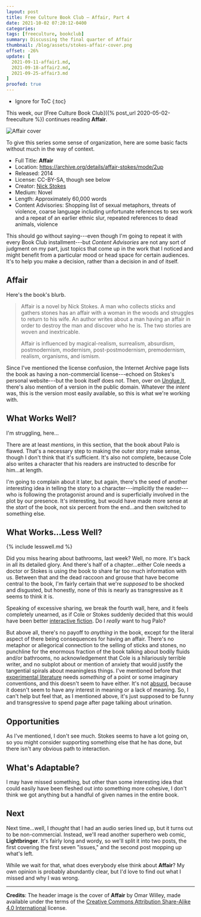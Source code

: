 ```yaml
---
layout: post
title: Free Culture Book Club — Affair, Part 4
date: 2021-10-02 07:20:12-0400
categories:
tags: [freeculture, bookclub]
summary: Discussing the final quarter of Affair
thumbnail: /blog/assets/stokes-affair-cover.png
offset: -26%
update: [
  2021-09-11-affair1.md,
  2021-09-18-affair2.md,
  2021-09-25-affair3.md
]
proofed: true
---
```


* Ignore for ToC
{:toc}

This week, our [Free Culture Book Club]({% post_url 2020-05-02-freeculture %}) continues reading **Affair**.

![Affair cover](/blog/assets/stokes-affair-cover.png "Affair cover")

To give this series some sense of organization, here are some basic facts without much in the way of context.

 * Full Title:  **Affair**
 * Location:  <https://archive.org/details/affair-stokes/mode/2up>
 * Released:  2014
 * License:  CC-BY-SA, though see below
 * Creator:  [Nick Stokes](http://www.nickstokes.net/)
 * Medium:  Novel
 * Length:  Approximately 60,000 words
 * Content Advisories:  Shopping list of sexual metaphors, threats of violence, coarse language including unfortunate references to sex work and a repeat of an earlier ethnic slur, repeated references to dead animals, violence

This should go without saying---even though I'm going to repeat it with every Book Club installment---but *Content Advisories* are not any sort of judgment on my part, just topics that come up in the work that I noticed and might benefit from a particular mood or head space for certain audiences.  It's to help you make a decision, rather than a decision in and of itself.

## Affair

Here's the book's blurb.

 > Affair is a novel by Nick Stokes. A man who collects sticks and gathers stones has an affair with a woman in the woods and struggles to return to his wife. An author writes about a man having an affair in order to destroy the man and discover who he is. The two stories are woven and inextricable.
 >
 > Affair is influenced by magical-realism, surrealism, absurdism, postmodernism, modernism, post-postmodernism, premodernism, realism, organisms, and ismism.

Since I've mentioned the license confusion, the Internet Archive page lists the book as having a non-commercial license---echoed on Stokes's personal website---but the book itself does not.  Then, over on [Unglue.It](https://unglue.it/work/145808/), there's also mention of a version in the public domain.  Whatever the *intent* was, this is the version most easily available, so this is what we're working with.

## What Works Well?

I'm struggling, here...

There are at least *mentions*, in this section, that the book about Palo is flawed.  That's a necessary step to making the outer story make sense, though I don't think that it's sufficient.  It's also not complete, because Cole also writes a character that his readers are instructed to describe for him...at length.

I'm going to complain about it later, but again, there's the seed of another interesting idea in telling the story to a character---implicitly the reader---who is following the protagonist around and is superficially involved in the plot by our presence.  It's interesting, but would have made more sense at the *start* of the book, not six percent from the end...and then switched to something else.

## What Works...Less Well?

{% include lesswell.md %}

Did you miss hearing about bathrooms, last week?  Well, no more.  It's back in all its detailed glory.  And there's half of a chapter...either Cole needs a doctor or Stokes is using the book to share far too much information with us.  Between that and the dead raccoon and grouse that have become central to the book, I'm fairly certain that we're *supposed* to be shocked and disgusted, but honestly, none of this is nearly as transgressive as it seems to think it is.

Speaking of excessive sharing, we break the fourth wall, here, and it feels completely unearned, as if Cole or Stokes suddenly decided that this would have been better [interactive fiction](https://en.wikipedia.org/wiki/Interactive_fiction).  Do I *really* want to hug Palo?

But above all, there's no payoff to *anything* in the book, except for the literal aspect of there being consequences for having an affair.  There's no metaphor or allegorical connection to the selling of sticks and stones, no punchline for the enormous fraction of the book talking about bodily fluids and/or bathrooms, no acknowledgement that Cole is a hilariously terrible writer, and no subplot about or mention of anxiety that would justify the tangential spirals about meaningless things.  I've mentioned before that [experimental literature](https://en.wikipedia.org/wiki/Experimental_literature) needs *something* of a point or some imaginary conventions, and this doesn't seem to have either.  It's not [absurd](https://en.wikipedia.org/wiki/Absurdism), because it doesn't seem to have any interest in meaning or a lack of meaning.  So, I can't help but feel that, as I mentioned above, it's just supposed to be funny and transgressive to spend page after page talking about urination.

## Opportunities

As I've mentioned, I don't see much.  Stokes seems to have a lot going on, so you might consider supporting something else that he has done, but there isn't any obvious path to interaction.

## What's Adaptable?

I may have missed something, but other than some interesting idea that could easily have been fleshed out into something more cohesive, I don't think we got anything but a handful of given names in the entire book.

## Next

Next time...well, I *thought* that I had an audio series lined up, but it turns out to be non-commercial.  Instead, we'll read another superhero web comic, **Lightbringer**.  It's fairly long and wordy, so we'll split it into two posts, the first covering the first seven "issues," and the second post mopping up what's left.

While we wait for that, what does everybody else think about **Affair**?  My own opinion is probably abundantly clear, but I'd love to find out what I missed and why I was wrong.

* * *

**Credits**:  The header image is the cover of **Affair** by Omar Willey,  made available under the terms of the [Creative Commons Attribution Share-Alike 4.0 International](https://creativecommons.org/licenses/by-sa/4.0/) license.

